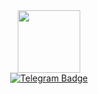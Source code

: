 <div id="header" align="center">
  <img src="https://media.giphy.com/media/v1.Y2lkPTc5MGI3NjExN2YxNjVmMWRjZDc2OTFjZTc0ZTEzYmU4NTk2NTdmYjcwYzI3N2ZiNiZjdD1z/0lfqHNZwWM1hOvJ9CX/giphy.gif" width="100"/>
</div>

<div id="badges" align="center">
  <a href="https://t.me/ishios">
    <img src="https://img.shields.io/badge/Telegram-Channel-33A8E3" alt="Telegram Badge"/>
  </a>
</div>
